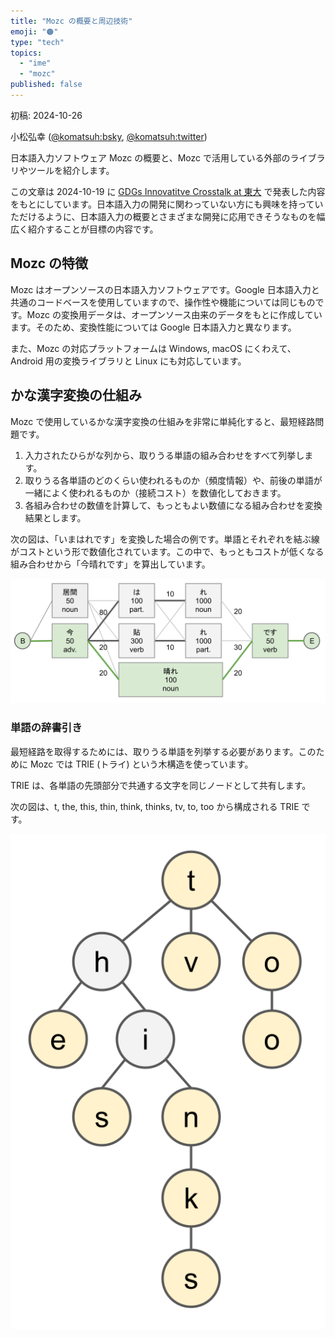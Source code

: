 ```yaml
---
title: "Mozc の概要と周辺技術"
emoji: "🟠"
type: "tech"
topics:
  - "ime"
  - "mozc"
published: false
---
```


初稿: 2024-10-26

小松弘幸 ([@komatsuh:bsky](https://bsky.app/profile/komatsuh.bsky.social), [@komatsuh:twitter](https://twitter.com/komatsuh))

日本語入力ソフトウェア Mozc の概要と、Mozc で活用している外部のライブラリやツールを紹介します。

この文章は 2024-10-19 に [GDGs Innovatitve Crosstalk at 東大](https://gdgkwansai.connpass.com/event/329411/) で発表した内容をもとにしています。日本語入力の開発に関わっていない方にも興味を持っていただけるように、日本語入力の概要とさまざまな開発に応用できそうなものを幅広く紹介することが目標の内容です。


## Mozc の特徴

Mozc はオープンソースの日本語入力ソフトウェアです。Google 日本語入力と共通のコードベースを使用していますので、操作性や機能については同じものです。Mozc の変換用データは、オープンソース由来のデータをもとに作成しています。そのため、変換性能については Google 日本語入力と異なります。

また、Mozc の対応プラットフォームは Windows, macOS にくわえて、Android 用の変換ライブラリと Linux にも対応しています。

## かな漢字変換の仕組み

Mozc で使用しているかな漢字変換の仕組みを非常に単純化すると、最短経路問題です。

1. 入力されたひらがな列から、取りうる単語の組み合わせをすべて列挙します。
2. 取りうる各単語のどのくらい使われるものか（頻度情報）や、前後の単語が一緒によく使われるものか（接続コスト）を数値化しておきます。
3. 各組み合わせの数値を計算して、もっともよい数値になる組み合わせを変換結果とします。

次の図は、「いまはれです」を変換した場合の例です。単語とそれぞれを結ぶ線がコストという形で数値化されています。この中で、もっともコストが低くなる組み合わせから「今晴れです」を算出しています。

![組み合わせから「いまはれです」を「今晴れです」に変換する例](https://github.com/hiroyuki-komatsu/zenn/blob/main/articles/komatsuh_mozc_gdg2024/lattice.svg?raw=true)

### 単語の辞書引き

最短経路を取得するためには、取りうる単語を列挙する必要があります。このために Mozc では TRIE (トライ) という木構造を使っています。

TRIE は、各単語の先頭部分で共通する文字を同じノードとして共有します。

次の図は、t, the, this, thin, think, thinks, tv, to, too から構成される TRIE です。

![TRIE の例](https://github.com/hiroyuki-komatsu/zenn/blob/main/articles/komatsuh_mozc_gdg2024/trie.svg?raw=true)

